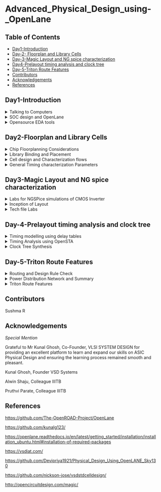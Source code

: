 # Advanced_Physical_Design_using-_OpenLane


## Table of Contents

- [Day1-Introduction](#Day1-introduction)
- [Day-2- Floorplan and Library Cells](#day-2--floorplan-and-library-cells)
- [Day-3-Magic Layout and NG spice characterization](#day-3-magic-layout-and-ng-spice-characterization)
- [Day4-Prelayout timing analysis and clock tree](#day4-prelayout-timing-analysis-and-clock-tree)
- [Day-5-Triton Route Features](#day5-triton-route-features)
- [Contributors](#contributors)
- [Acknowledgements](#acknowledgements)
- [References](#references)


## Day1-Introduction

<details>
  <summary>Talking to Computers</summary>


An Arduino board is somewhat similiar to what is aimed to be designed at the end of the course. Breaking its componenets down for better understanding of what it looks like and what is to be designed is what will follow. The Arduino processr contains most essentially, an SOC RISCV chip, pads, and ssome foundary Ips such as ADC,SRAM DSP etc. It also contains Macros such as SPI block etc.

![image](https://github.com/Sushma-Ravindra/Advanced_Physical_Design_using-_OpenLane/assets/141133883/f42b60ad-803f-44a3-a747-4b8b5c90363b)


ISA: In layman's terms, ISA or Instruction Set Architecture is simply the language of the computers. The RISCV architecture implements instructions into the CPU core of the computer. The applications use high level languages which is compiled by the complier into instrictions for the computer which is further converted into binary by the assembler which is finally understood by the hardware

  </details>
  <details>
  <summary>SOC design and OpenLane</summary>

Digital ASIC design using Open Source Tools: 
1) RTL Designs: libcores.org, opencores.org,github.com
2) EDA Tools: Qflow, OpenRoad, OpenLane
3) PDK: Google:Skywater
  
ASIC flow: RTL TO GSDII flow: 
__Synthesis -> Floor and PowerPlan -> Placement -> Clock Tree Synthesis -> Routing -> SignOff (Tapeout)__


Synthesis: RTL to gate level Netlist. 
FloorPLan: Patrition and pinrows ets. Powerpin connections to rails
PLacement: Alignment- Global and Detailed 
CTS: Clock Network design
Routing: Implement Interconnect using metal layers, Global and deayled routing 
GDSII: DRC,LVS,STA and tapeout.


Challenges with Open Source Tools: Configuration, Calibration and some missing tools can be encountered while building an ASIC chip which must be effectively dealt with.

OpenLane and STrive Chipsets

Skywater PDK is used. Openlane provides a large number ofdesign examples and can be used to harden macros and chips. It is containerized and tuned for skywater130nm pdk.


OpenLane ASIC flow: To build clean GDSII with no human interaction. 

The following diagram gives a detailed explanantion of ASIC flow through OpenLane


![image](https://github.com/Sushma-Ravindra/Advanced_Physical_Design_using-_OpenLane/assets/141133883/56d2d88a-3185-428c-ad7e-21c89dbc6e22)

Below is the simplified flow:

    RTL Design (Register-Transfer Level): At this stage, engineers create a high-level description of the desired chip's functionality using a hardware description language like VHDL or Verilog. This description defines how data moves between registers and logic gates in the chip.

    Synthesis: The RTL code is synthesized into a gate-level representation. This step transforms the high-level description into a netlist of logic gates that can be implemented in silicon. Optimization techniques are applied to improve performance, power consumption, and area usage.

    Floorplanning: Engineers create a layout plan, or floorplan, that specifies where different functional blocks will be placed on the chip. This step considers factors like power distribution and signal routing.

    Placement : The synthesized gates are physically placed on the chip according to the floorplan. This step aims to minimize the physical distance between related gates to improve performance.

    Routing: Wires are connected between the gates to establish the logical connections defined in the RTL code. This step involves complex algorithms to optimize for speed, power, and area.

    Physical Verification : The design is thoroughly checked for issues like timing violations, manufacturing defects, and design rule violations. Tools ensure that the chip will function correctly and be manufacturable.

    Mask Generation: The final layout, or mask, is generated based on the design. This mask provides a blueprint for the semiconductor fabrication process.

    Manufacturing: The mask is used to manufacture the physical semiconductor wafer in a semiconductor fabrication facility (fab). This involves a series of intricate processes, including photolithography, etching, and doping, to create the actual chip.

    Testing: After fabrication, each chip is rigorously tested to identify defects and ensure functionality.

    Packaging: The individual chips are packaged into protective casings that include pins or connectors for interfacing with other electronic components.

    GDS2 Format: GDS2 is a file format used to represent the final chip layout and mask data. It contains information about the physical layout of the chip, including the positions of gates, wires, and other elements.




  </details>


  </details>
  <details>
  <summary>Opensource EDA tools</summary>

__Installing OpenLane__

```
git clone https://github.com/The-OpenROAD-Project/OpenLane
cd OpenLane
make
make test

```
__Invoking OpenLne__

```
make mount
./flow.tcl -interactive
package reqire openlane 0.9
prep -design picorv32a
run_synthesis

```

![Screenshot from 2023-09-10 10-46-13](https://github.com/Sushma-Ravindra/Advanced_Physical_Design_using-_OpenLane/assets/141133883/41dad0ac-486a-4aa5-b7e5-a05d4d8b9866)


![Screenshot from 2023-09-10 10-46-06](https://github.com/Sushma-Ravindra/Advanced_Physical_Design_using-_OpenLane/assets/141133883/58eae739-fec1-4eb8-990b-001d73b50c94)



Below obtained is the synthesis report:



![Screenshot from 2023-09-10 10-52-43](https://github.com/Sushma-Ravindra/Advanced_Physical_Design_using-_OpenLane/assets/141133883/5da4cd23-0fe1-48e5-8eed-e7c2a0178a47)


![Screenshot from 2023-09-10 10-56-46](https://github.com/Sushma-Ravindra/Advanced_Physical_Design_using-_OpenLane/assets/141133883/a76aa8ad-339c-4990-abcb-3d409fdfad04)

  
![Screenshot from 2023-09-10 10-59-14](https://github.com/Sushma-Ravindra/Advanced_Physical_Design_using-_OpenLane/assets/141133883/4f084d39-b8ab-4cfc-9231-f9ecbb6adb37)

 
  
</details>



## Day2-Floorplan and Library Cells

<details>
  <summary>Chip Floorplanning Considerations</summary>


__Utilization Factor and Floorplanning__

Physical processor core is an independent execution unit that can run one program thread at a time in parallel with other cores.

Processor die is a single continuous piece of semiconductor material (usually silicon). A die can contain any number of cores. Up to 15 are available on the Intel product line. Processor die is where the transistors making up the CPU actually reside.

Processor package is what you get when you buy a single processor. It contains one or more dies, plastic/ceramic housing for dies and gold-plated contacts that match those on your motherboard.

Core:
The width of the core typically refers to the physical size or dimensions of the central processing unit (CPU) or processor core within a microchip. It is usually measured in nanometers (nm) or micrometers (µm). For example, you might hear about a "14nm core" or a "7nm core," indicating the feature size of the core's transistors.
The height of the core is not commonly referred to in the same way as the width. Instead, the core's size is usually described in terms of its area, which is determined by multiplying its width and height.

Die (also known as the chip or silicon die):
The width of the die is typically the physical measurement of the semiconductor wafer after all the individual ICs (integrated circuits) have been fabricated on it but before they are cut apart. Die widths can vary significantly depending on the specific manufacturing process and the design of the chips being produced. They can range from a few millimeters to several centimeters or more.

Similar to the core, the height of the die is not a common parameter of discussion. Instead, the die's size is often described in terms of its area, which is the product of its width and height.

![Screenshot from 2023-09-10 11-16-00](https://github.com/Sushma-Ravindra/Advanced_Physical_Design_using-_OpenLane/assets/141133883/2b43fd32-ef7d-44bc-ae01-a748dfa74705)

Utilization factor of 1 means the chip is square chip.


```
  Utilisation Factor =    Area occupied by netlist
                       __________________________
                          Total area of core

  Aspect Ratio =  Height
                 ________
                  Width

```





__Concept of Preplaced Cells__

Pre-placed cells are IPs comprising huge combinational logic which once placed, maintain a fixed position. Since they are placed before placement and routing, the are known as pre-placed cells.
These pre placed cells can be implemented as an out of the box compoenent of the whole circuit. Therefore , it provides for reuse of these IP blocks. Ips can be Memory blocks, clocks or gating cells, comparator or muxes. 
Since they are placed before placement and routing, the are known as pre-placed cells.Once their placement is decided then the synthesis tool will not touch them.
Unlike standard cells in a digital design, which are typically placed automatically by place-and-route tools, pre-placed cells are manually positioned by the designer. The designer selects specific locations on the chip for these cells based on design considerations, performance requirements, or other constraints.
Thus they are implemenetd once and reused again and again. Thus they are placed cliser to input pins.


![image](https://github.com/Sushma-Ravindra/Advanced_Physical_Design_using-_OpenLane/assets/141133883/b35f90f5-5c84-41a2-bd7d-62fd87667e5d)


__Decoupling Capacitors__

Pre-placed cells must then be surrounded with decoupling capacitors (decaps). The resistances and capacitances associated with long wire lengths can cause the power supply voltage to drop significantly before reaching the logic circuits. This can lead to the signal value entering into the undefined region, outside the noise margin range. Decaps are huge capacitors charged to power supply voltage and placed close the logic circuit. Their role is to decouple the circuit from power supply by supplying the necessary amount of current to the circuit. They pervent crosstalk and enable local communication.
Switching requires huge cuurent surge by the components.
Decoupling capacitors are essential components in electronic circuit design that help maintain a stable power supply, filter out noise, and improve the overall performance and reliability of electronic systems, particularly in digital and mixed-signal applications. Proper selection, placement, and sizing of decoupling capacitors are critical for their effectiveness in reducing noise and maintaining voltage stability.
They are huge capacitances which are charged, they help in decoupling the circuits from the supply during switching. During switching , it discharges, else it replenished from the power supply.

![image](https://github.com/Sushma-Ravindra/Advanced_Physical_Design_using-_OpenLane/assets/141133883/6addf8c7-5509-4d44-a888-e3bcc16028c7)



__Power Planning__

Consider a 16 bit bus where in multiple capacitance need to discharge simultaneouslt based on the 16 bit input shream, thus a ground bounce is observed which is a surge compared to the normal 0 voltage value. Similar effect can be observed in Vdd as well.
Each block on the chip, however, cannot have its own decap unlike the pre-placed macros. Therefore, a good power planning ensures that each block has its own VDD and VSS pads connected to the horizontal and vertical power and GND lines which form a power mesh.


__Pin PLacement__

The netlist defines connectivity between logic gates. The place between the core and die is utilised for placing pins. The connectivity information coded in either VHDL or Verilog is used to determine the position of I/O pads of various pins. Then, logical placement blocking of pre-placed macros is performed so as to differentiate that area from that of the pin area.
The netlist specifies how the logic gates within the chip are interconnected. It provides information about which gates are connected to one another and how signals flow through the design.
After the I/O pad positions are determined, the design process includes logical placement blocking of pre-placed macros. This step involves arranging pre-placed macros (blocks of predefined logic) in a way that distinguishes them from the area reserved for the I/O pins. This separation ensures that the macros do not interfere with the connectivity and signal paths associated with the pins.
Clock pins are bigger in size because they drive the whole circuit and so we need least resistnace path for it.

![WhatsApp Image 2023-09-10 at 12 02 58](https://github.com/Sushma-Ravindra/Advanced_Physical_Design_using-_OpenLane/assets/141133883/967c0dcc-fd8d-45e6-88de-bf56a1ed7627)



__Floorplan using openlane__

To run floorplan in openlane:

```
run_floorplan

```

To view results Magic is invoked after moving to the results/floorplan directory:

```
cd /OpenLane/designs/picorv32a/runs/RUN_2023.09.10_07.02.28/results/floorplan

magic -T /home/sushma/.volare/sky130A/libs.tech/magic/sky130A.tech lef read ../../tmp/merged.min.lef def read picorv32.def

```



![image](https://github.com/Sushma-Ravindra/Advanced_Physical_Design_using-_OpenLane/assets/141133883/b6d622ab-e8f7-4322-bb5a-77e2096efe6c)


![image](https://github.com/Sushma-Ravindra/Advanced_Physical_Design_using-_OpenLane/assets/141133883/cab845d6-30b0-4414-961f-0066e4c3df49)



</details>



<details>
  <summary> Library Binding and Placement </summary>

 __Netlist Binding and Initial Place design__

 Library contains info about shape, size, delays,various flavours etc of every cell(gates).
 First we need to bind the netlist with physical cells. We have shapes for OR, AND and every cell for pratice purpose. But in reality we dont have such shapes, we have give an physical dimensions like rectangles or squares weight and width.This information is given in libs and lefs. Now we place these cells in our design by initilaising it.
 The next step in the OpenLANE ASIC flow is placement. The synthesized netlist is to be placed on the floorplan. Placement is perfomed in 2 stages:
 Global Placement: It finds optimal position for all cells which may not be legal and cells may overlap. Optimization is done through reduction of half parameter wire length.
 Detailed Placement: It alters the position of cells post global placement so as to legalise them.
 Legalisation of cells is important from timing point of view.


__Optimize Placement__

Considering wire lengths that ccontribute to its capacitances and further delay, we try to optimize the placements by inserting repeaters etc. 

![WhatsApp Image 2023-09-10 at 14 06 20](https://github.com/Sushma-Ravindra/Advanced_Physical_Design_using-_OpenLane/assets/141133883/e9b2b829-0a75-4cc8-a88f-ec73717e190f)


__Final Placement OPtimization__

Timing analysis is done for the existing conditions wherein buffers are already placed. For high frequrncy circuits, components are placed close to each other so as to not cause any sort of wire delays.

__Need for Library Characterization__


STEPS: 
1) Logic Synthesis: Output will be the netlist with gates and their interconnections.
2) Floorplan: Netlist import and sizes of die and wafer are decided
3) Placement: Positions are decided based on timing constraints.
4) ClockTreeSynthesis: Clock signal reaching all clock ports.
5) Routing: Interconnects and wiring.

   ![WhatsApp Image 2023-09-10 at 14 55 13](https://github.com/Sushma-Ravindra/Advanced_Physical_Design_using-_OpenLane/assets/141133883/0cab3e68-76ab-4a27-9415-7041432e692c)


Library characterization is the process of characterizing electronic components and gates, such as logic gates, flip-flops, and other building blocks, to create models that accurately represent their behavior under various conditions. This characterization provides information about how components respond to different inputs, delays, power consumption, and more. These components are common in all the above steps of the design flow.

__Congestion aware Placement__

![image](https://github.com/Sushma-Ravindra/Advanced_Physical_Design_using-_OpenLane/assets/141133883/6b9ab3a6-0af7-40dd-a14d-ba20a4f7554d)


![image](https://github.com/Sushma-Ravindra/Advanced_Physical_Design_using-_OpenLane/assets/141133883/3121648b-a571-4cfc-9187-7b36b11e3c39)


![image](https://github.com/Sushma-Ravindra/Advanced_Physical_Design_using-_OpenLane/assets/141133883/291c7b00-0ab1-4c8d-aed9-2a3eb6618738)

</details>

<details>
  <summary> Cell design and Characterization flows </summary>
  

__Inputs for cell design flow__

Steps:

![image](https://github.com/Sushma-Ravindra/Advanced_Physical_Design_using-_OpenLane/assets/141133883/c029d960-899b-4ae4-b1a3-b7a1956b8ac4)



Inputs: PDKs:Basically reules given by the foundries, such as DRCs and LVS rules spice models and user defined specs.

User defined specs: Cell height is difference between ground and supply raild. Similarly, width is defined by drive strength which must be designed by library developer.
Other such specs are power supply, metal layers, pin locations etc.


![image](https://github.com/Sushma-Ravindra/Advanced_Physical_Design_using-_OpenLane/assets/141133883/1c4ec075-ea8d-4494-9942-0c8253ac39a8)


__Circuit Design step__

Design Steps: Circuit design, characerization of parameters such as drain current, vth etc. Output of this stage is a .cdl file

![image](https://github.com/Sushma-Ravindra/Advanced_Physical_Design_using-_OpenLane/assets/141133883/cf9e8efc-d107-4353-9bdb-177525b62a6b)


__Layout design step__

The function is implemented using NMOS and PMOS and then their network graphs is obtained. Then Euler's path(path traversed only 1 time) enables us to draw the stick diagrams.

![image](https://github.com/Sushma-Ravindra/Advanced_Physical_Design_using-_OpenLane/assets/141133883/2c101c91-5752-44bb-add0-46d0150980f6)

This stick diagram is converted into layout using the DRC rules etc.  This is the library cell. 
The output will be GDSII, lef and netlist. ALso, timing, noise etc can also be extracted from here. 


__Characterization Flow__


Characterization in VLSI refers to the process of analyzing and documenting the electrical behavior of electronic components, such as transistors, logic gates, memory cells, and standard cells, under various operating conditions. Characterization is essential for accurate circuit simulation and helps ensure that integrated circuits (ICs) meet their performance, power, and timing requirements.
The following is the flow:

1)Read in the models and tech files
2)Read extracted spice Netlist
3)Recognise behavior of the cells
4)Read the subcircuits
5)Attach power sources
6)Apply stimulus to characterization setup
7)Provide neccesary output capacitance loads
8)Provide neccesary simulation commands


![image](https://github.com/Sushma-Ravindra/Advanced_Physical_Design_using-_OpenLane/assets/141133883/5abfbaae-3c89-4eb6-b32b-a8aa2ba3c7bc)



Now all these 8 steps are fed in together as a configuration file to a characterization software called GUNA. This software generates timing, noise, power models. These .libs are classified as Timing characterization, power characterization and noise characterization.

![image](https://github.com/Sushma-Ravindra/Advanced_Physical_Design_using-_OpenLane/assets/141133883/db1941b4-a859-41c5-8973-e173d1d5b463)


</details>

<details>
  <summary> General Timing characterization Parameters</summary>


__Timing threshold definitions__



Timing characterization is essential for ensuring that digital circuits meet their timing requirements. It involves determining the timing behavior of various elements within the IC, such as logic gates, flip-flops, and interconnections, under different operating conditions.

Setup Time: The amount of time before the clock edge that data must be stable to be correctly captured by a flip-flop. Hold Time: The amount of time after the clock edge that data must remain stable to be correctly captured.

Delay Calculation: Characterize the delays of logic gates, flip-flops, and interconnects. Calculate the propagation delay from the input of a circuit element to its output.

Clock Skew Analysis: Analyze the variation in clock arrival times at different parts of the circuit. Clock skew can impact the synchronization of sequential elements and can be critical in high-speed designs.

Corner Case Characterization: Perform timing characterization under different process corners (fast corner and slow corner) to account for manufacturing variations. Analyze worst-case scenarios to ensure robust operation.

Post-Layout Timing Analysis: After physical design and layout, perform post-layout timing analysis to account for the actual interconnection delays and verify that the design still meets timing constraints.

```
Timing defintion 	  Value
slew_low_rise_thr 	20% value
slew_high_rise_thr 	80% value
slew_low_fall_thr 	20% value
slew_high_fall_thr 	80% value
in_rise_thr 	      50% value
in_fall_thr 	      50% value
out_rise_thr 	      50% value
out_fall_thr 	      50% value

```

__Propogation Delay and Transistion Time__

Propagation Delay The time difference between when the transitional input reaches 50% of its final value and when the output reaches 50% of its final value. Poor choice of threshold values lead to negative delay values. Even though we have taken good threshold values, sometimes depending upon how good or bad the slew might be, the delay might be still +ve or -ve.
This can happen if threshold somehow moves upwards or downwards. 

![image](https://github.com/Sushma-Ravindra/Advanced_Physical_Design_using-_OpenLane/assets/141133883/d56e74d3-edce-416f-aff3-f427e4cb4032)


```
Propagation delay = time(out_*_thr) - time(in_*_thr)

```

Transistion Time The time it takes the signal to move between states is the transition time , where the time is measured between 10% and 90% or 20% to 80% of the signal levels.


![image](https://github.com/Sushma-Ravindra/Advanced_Physical_Design_using-_OpenLane/assets/141133883/2f0514d7-f902-4ca6-a97f-98a8ef9a2b44)


```
Rise transition time = time(slew_high_rise_thr) - time (slew_low_rise_thr)

Low transition time = time(slew_high_fall_thr) - time (slew_low_fall_thr)

```

</details>

## Day3-Magic Layout and NG spice characterization


<details>
  <summary> Labs for NGSPice simulations of CMOS Inverter</summary>

  
__Spice deck creation for CMOS Inverter__

Spice Deck: It is basically a netlist. It has information about components, interconnects etc.
Here a Spice Deck is created for the CMOS inverter.

Steps:

Component connectivity - Connectivity of the Vdd, Vss,Vin, substrate. Substrate tunes the threshold voltage of the MOS.
Component values - values of PMOS and NMOS, Output load, Input Gate Voltage, supply voltage.
Node Identification and naming - Nodes are required to define the SPICE Netlist For example M1 out in vdd vdd pmos w = 0.375u L = 0.25u , cload out 0 10f
Simulation commands
Model file - information of parameters related to transistors Simulation of CMOS using different width and lengths. From the waveform, irrespective of switching the shape of it are almost the same.


![image](https://github.com/Sushma-Ravindra/Advanced_Physical_Design_using-_OpenLane/assets/141133883/ac422e24-096d-4d9d-b797-2ff3f9798d2c)



Let us now simulate the inverter circuit in ngspice

![image](https://github.com/Sushma-Ravindra/Advanced_Physical_Design_using-_OpenLane/assets/141133883/b30a1447-ab92-4000-a393-616526967e82)



The model file for simulating this is as given below:

```
SPICE 3f5 Level 8, Star-HSPICE Level 49, UTMOST Level 8

.lib cmos_models 
* DATE: Feb 23/01
* LOT: T0BM                  WAF: 07
* Temperature_parameters=Default
.MODEL nmos  NMOS (                                LEVEL   = 49
+VERSION = 3.1            TNOM    = 27             TOX     = 5.8E-9
+XJ      = 1E-7           NCH     = 2.3549E17      VTH0    = 0.3907535
+K1      = 0.4376003      K2      = 8.265151E-3    K3      = 4.214601E-3
+K3B     = -3.7220937     W0      = 2.517345E-6    NLX     = 2.310668E-7
+DVT0W   = 0              DVT1W   = 0              DVT2W   = 0
+DVT0    = 0.2411602      DVT1    = 0.3707226      DVT2    = -0.5
+U0      = 316.5922683    UA      = -9.89493E-10   UB      = 2.154013E-18
+UC      = 2.474632E-11   VSAT    = 1.254499E5     A0      = 1.2735648
+AGS     = 0.2428704      B0      = 2.579719E-8    B1      = -1E-7
+KETA    = 4.87168E-4     A1      = 0              A2      = 0.5196633
+RDSW    = 120            PRWG    = 0.5            PRWB    = -0.2
+WR      = 1              WINT    = 2.357855E-8    LINT    = 1.210018E-9
+DWG     = 2.292632E-9
+DWB     = -9.94921E-10   VOFF    = -0.1039771     NFACTOR = 1.3905578
+CIT     = 0              CDSC    = 2.4E-4         CDSCD   = 0
+CDSCB   = 0              ETA0    = 3.894977E-3    ETAB    = 7.800632E-4
+DSUB    = 0.0307944      PCLM    = 1.7312397      PDIBLC1 = 0.999135
+PDIBLC2 = 4.850036E-3    PDIBLCB = -0.0866866     DROUT   = 0.8612131
+PSCBE1  = 7.995844E10    PSCBE2  = 1.457011E-8    PVAG    = 0.0099984
+DELTA   = 0.01           RSH     = 5              MOBMOD  = 1
+PRT     = 0              UTE     = -1.5           KT1     = -0.11
+KT1L    = 0              KT2     = 0.022          UA1     = 4.31E-9
+UB1     = -7.61E-18      UC1     = -5.6E-11       AT      = 3.3E4
+WL      = 0              WLN     = 1              WW      = -1.22182E-16
+WWN     = 1.2127         WWL     = 0              LL      = 0
+LLN     = 1              LW      = 0              LWN     = 1
+LWL     = 0              CAPMOD  = 2              XPART   = 0.4
+CGDO    = 3.11E-10       CGSO    = 3.11E-10       CGBO    = 1E-12
+CJ      = 1.741905E-3    PB      = 0.9876681      MJ      = 0.4679558
+CJSW    = 3.653429E-10   PBSW    = 0.99           MJSW    = 0.2943558
+CF      = 0              PVTH0   = -0.01          PRDSW   = 0
+PK2     = 2.589681E-3    WKETA   = -1.866069E-3   LKETA   = -0.0166961      )
*
.MODEL pmos  PMOS (                                LEVEL   = 49
+VERSION = 3.1            TNOM    = 27             TOX     = 5.8E-9
+XJ      = 1E-7           NCH     = 4.1589E17      VTH0    = -0.583228
+K1      = 0.5999865      K2      = 6.150203E-3    K3      = 0
+K3B     = 3.6314079      W0      = 1E-6           NLX     = 1E-9
+DVT0W   = 0              DVT1W   = 0              DVT2W   = 0
+DVT0    = 2.8749516      DVT1    = 0.7488605      DVT2    = -0.0917408
+U0      = 136.076212     UA      = 2.023988E-9    UB      = 1E-21
+UC      = -9.26638E-11   VSAT    = 2E5            A0      = 0.951197
+AGS     = 0.20963        B0      = 1.345599E-6    B1      = 5E-6
+KETA    = 0.0114727      A1      = 3.851541E-4    A2      = 0.614676
+RDSW    = 1.496983E3     PRWG    = -0.0440632     PRWB    = -0.2945454
+WR      = 1              WINT    = 7.879211E-9    LINT    = 2.894523E-8
+DWG     = -1.112097E-8
+DWB     = 9.815716E-9    VOFF    = -0.1204623     NFACTOR = 1.2259401
+CIT     = 0              CDSC    = 2.4E-4         CDSCD   = 0
+CDSCB   = 0              ETA0    = 0.3325261      ETAB    = -0.0623452
+DSUB    = 0.9206875      PCLM    = 0.833903       PDIBLC1 = 9.948506E-4
+PDIBLC2 = 0.0191187      PDIBLCB = -1E-3          DROUT   = 0.9938581
+PSCBE1  = 2.887413E10    PSCBE2  = 8.325891E-9    PVAG    = 0.8478443
+DELTA   = 0.01           RSH     = 3.6            MOBMOD  = 1
+PRT     = 0              UTE     = -1.5           KT1     = -0.11
+KT1L    = 0              KT2     = 0.022          UA1     = 4.31E-9
+UB1     = -7.61E-18      UC1     = -5.6E-11       AT      = 3.3E4
+WL      = 0              WLN     = 1              WW      = 0
+WWN     = 1              WWL     = 0              LL      = 0
+LLN     = 1              LW      = 0              LWN     = 1
+LWL     = 0              CAPMOD  = 2              XPART   = 0.4
+CGDO    = 2.68E-10       CGSO    = 2.68E-10       CGBO    = 1E-12
+CJ      = 1.864957E-3    PB      = 0.976468       MJ      = 0.4614408
+CJSW    = 3.118281E-10   PBSW    = 0.6870843      MJSW    = 0.3021929
+CF      = 0              PVTH0   = 6.397941E-3    PRDSW   = 30.410214
+PK2     = 2.100359E-3    WKETA   = 5.428923E-3    LKETA   = -0.0111599      )
*
.endl


```

To run the circuit in ngspice,
```
  source cmos.cir
  run
  setplot
  display
  plot out vs in

```

![image](https://github.com/Sushma-Ravindra/Advanced_Physical_Design_using-_OpenLane/assets/141133883/2eca6174-bc36-4679-b3c4-2e19a4237e0b)
![image](https://github.com/Sushma-Ravindra/Advanced_Physical_Design_using-_OpenLane/assets/141133883/f172fa8c-f49b-4382-a70f-e70770b0e7e1)
![Screenshot from 2023-09-10 23-01-19](https://github.com/Sushma-Ravindra/Advanced_Physical_Design_using-_OpenLane/assets/141133883/212317e9-8617-4b5f-825b-82bcc35f7ee1)
![image](https://github.com/Sushma-Ravindra/Advanced_Physical_Design_using-_OpenLane/assets/141133883/5b95daa9-1843-41cf-ab13-b30c269f3e41)



__Switching Threshold__

![image](https://github.com/Sushma-Ravindra/Advanced_Physical_Design_using-_OpenLane/assets/141133883/a70a3dfb-c84d-4d38-bcfb-aabf720956e6)

The sitching threshold of a CMOS inverter is the point on the transfer characteristic where Vin equals Vout (=Vm). At this point both PMOS and NMOS are in ON state.

![image](https://github.com/Sushma-Ravindra/Advanced_Physical_Design_using-_OpenLane/assets/141133883/15ea3478-ea97-4b03-85e7-4aacc31b4770)


__Static and Dynamic Simulation__

MOdify the above circuit file as below:

![image](https://github.com/Sushma-Ravindra/Advanced_Physical_Design_using-_OpenLane/assets/141133883/9f6d0e29-1cc3-4285-8f29-c5e03c062d39)


Now run the transient analysis:

![image](https://github.com/Sushma-Ravindra/Advanced_Physical_Design_using-_OpenLane/assets/141133883/d9fd644a-2b89-43b8-a5c3-5c00b950504e)


Now for this rise and fall delays can be calculated by finding difference between out and in curves, to find the difference between two graph points just drag with mouse and it will zoom and then you can just click on the graph. It gives the x and y coordinates.




__VSDSTDCelldesign Lab__


Steps:

```
git clone https://github.com/nickson-jose/vsdstdcelldesign
magic -T /home/sushma/.volare/sky130A/libs.tech/magic/sky130A.tech sky130_inv.mag &

```



![image](https://github.com/Sushma-Ravindra/Advanced_Physical_Design_using-_OpenLane/assets/141133883/92560906-6011-4889-865b-d3c8751cd7a2)

![image](https://github.com/Sushma-Ravindra/Advanced_Physical_Design_using-_OpenLane/assets/141133883/da545018-d088-4cff-be77-cc0880c13ec3)


</details>


<details>
  <summary>Inception of Layout</summary>


__Create Active Regions__

_16 Mask CMOS Fabrication_

1) Selecting a substrate: P type, dimensions, orientation.
   Doping and resisitivity.
2) Create active regions: Pockets in the substrate. Pockets need isolation between each and everyone of them.
   First, SiO2 layer is grown, then Si3N4, on top of these 1um of photoresist.
   
   ![image](https://github.com/Sushma-Ravindra/Advanced_Physical_Design_using-_OpenLane/assets/141133883/28b8a041-8c46-44f2-9f8d-675e9c0a1986)

    Now etching off and then put it into an oxidation furnace.


__Formation of wells__

   3) Formation of n well and p well : The formation of N-well and P-well regions in CMOS technology involves ion implantation using specific dopants. Boron is utilized for P-well formation, while Phosphorus is employed for N-well creation. These dopants are implanted into the silicon substrate to define the N-well and P-well regions, which are essential components for building complementary NMOS and PMOS transistors, respectively.

__Formation of gate__

  4)Formation of gate terminal: The gate terminals for NMOS (N-channel Metal-Oxide-Semiconductor) and PMOS (P-channel Metal-Oxide-Semiconductor) transistors are created through photolithography techniques. In this process, precise patterns are defined on the semiconductor substrate using masks and light exposure. These patterns correspond to the gate electrodes of the transistors, and they play a fundamental role in controlling the transistor's conductivity and operation. By carefully implementing photolithography, the gate terminals for both NMOS and PMOS transistors are formed with high precision, enabling the subsequent steps in transistor fabrication.

__Drain Formation__

  5)LDD (lightly doped drain) formation: Here, additional ion implantation steps are introduced after the formation of the main source and drain regions of the transistor. The key idea is to create lightly doped regions adjacent to the main source and drain regions. These lightly doped regions serve as a buffer between the channel and the heavily doped source and drain regions. The purpose of the LDD regions is to reduce the strength of the electric field near the drain, particularly in the region where the channel meets the drain. This helps to prevent the acceleration of electrons to high energies, which can lead to the hot electron effect. The hot electron effect can cause damage to the gate oxide and result in long-term reliability issues for the transistor.

__SOurce Formation__

  6)Source & drain formation: The formation of the source and drain regions in a semiconductor device is a critical step in the fabrication process. To ensure proper performance and avoid issues like channeling during ion implantation, several techniques are employed, including the use of a screen oxide layer, arsenic implantation, and annealing. Screen Oxide: Before performing the source and drain ion implantation, a thin layer of screen oxide is deposited or grown on the semiconductor wafer's surface. The screen oxide serves as a protective layer during the implantation process. It helps to disperse and slow down the implanted ions, reducing the likelihood of channeling. Arsenic Implantation: Arsenic (As) ions are implanted into the regions of the silicon substrate where the source and drain are to be formed. Arsenic is a common dopant used for N-type (electron-conducting) regions in CMOS technology. The implantation process introduces a controlled amount of arsenic atoms into the silicon lattice, creating N-type doping in the source and drain regions. Annealing: After the arsenic implantation, the wafer is subjected to an annealing process. Annealing involves heating the wafer to high temperatures for a specified duration. During annealing, the implanted arsenic ions are activated, and any damage to the silicon crystal lattice caused by the implantation process is repaired. Annealing helps to ensure that the source and drain regions have the desired electrical properties.

__Interconnects Formation__

  7)Local interconnect formation: Local interconnect formation is a important step in semiconductor device fabrication, enabling the creation of electrical connections between different components on a chip. Screen Oxide Removal (HF Etching): After various processing steps, including source and drain formation, a screen oxide layer is typically deposited or grown on the semiconductor wafer's surface. This screen oxide layer serves as a protective barrier during ion implantation. However, it needs to be removed to allow for the formation of local interconnects. HF Etching: Hydrofluoric acid (HF) is commonly used to selectively etch away the screen oxide. HF is highly effective at removing silicon dioxide (SiO2) while leaving other materials like silicon (Si) and metal layers unaffected. Deposition of Ti (Titanium): Once the screen oxide is removed, the next step involves depositing a layer of titanium (Ti) onto the wafer's surface. Titanium is chosen for its excellent adhesion properties and low electrical resistance. Low-Resistance Contacts: Titanium serves as the base layer for creating low-resistance electrical contacts or interconnects. It acts as an adhesion layer for subsequent metal layers (typically aluminum or copper) that will be deposited to form the actual interconnects. 8.Higher level metal formation: The higher-level metal formation in semiconductor device fabrication involves creating additional layers of metal interconnects to connect various components and ensure proper functionality. Chemical-Mechanical Polishing (CMP) for Planarization: After the initial layers of metal interconnects and insulating layers have been deposited and patterned, the surface of the wafer can become uneven due to the topography of the underlying structures. To ensure a flat and planar surface, CMP is employed. CMP: Chemical-Mechanical Polishing is a process that uses a combination of chemical etching and mechanical abrasion to remove excess material and achieve a smooth, flat surface. It is important for ensuring uniform layer thickness in subsequent metal layers. Top SiN (Silicon Nitride) Layer for Chip Protection: To protect the completed chip from environmental factors, moisture, and physical damage, a top layer of silicon nitride (SiN) is deposited. Silicon nitride is an excellent insulator and provides a robust protective barrier. Chip Protection: This top SiN layer acts as a passivation layer, shielding the underlying components from external influences. It also helps prevent contamination and ensures the long-term reliability of the integrated circuit.

__HIgh Level Metal Formation__ 

  8)Higher level metal formation: CMP for planarization followed by TiN and Tungsten deposition. Top SiN layer for chip protection.

  __Lab: BASIC LAYERS__
  

![image](https://github.com/Sushma-Ravindra/Advanced_Physical_Design_using-_OpenLane/assets/141133883/d27b673f-daed-441b-bfd4-d94e533e14c8)

![image](https://github.com/Sushma-Ravindra/Advanced_Physical_Design_using-_OpenLane/assets/141133883/4595b0f2-7f81-4686-9ba3-d1d34f447c76)

![image](https://github.com/Sushma-Ravindra/Advanced_Physical_Design_using-_OpenLane/assets/141133883/f4e8af8c-2cdc-4a05-bb7a-2704f75f64c9)

  
</details>


<details>
  <summary>Tech file Labs</summary>



  Once the parasitics are extraced into spice, it will look like this

```
    extract all
    ext2spice cthresh 0 rethresh 0
    ext2spice
```


![image](https://github.com/Sushma-Ravindra/Advanced_Physical_Design_using-_OpenLane/assets/141133883/32425498-49df-4c54-8bd2-185d295773bd)


__CHaracterize inverter__

PULSE(V1 V2 Tdelay Trise Tfall Ton Tperiod Ncycles)

![image](https://github.com/Sushma-Ravindra/Advanced_Physical_Design_using-_OpenLane/assets/141133883/88f504a4-2ae2-4db8-a9ed-47c70a156f36)

![image](https://github.com/Sushma-Ravindra/Advanced_Physical_Design_using-_OpenLane/assets/141133883/3352ae6e-a689-4d57-b7c7-db650b5ef42f)


![image](https://github.com/Sushma-Ravindra/Advanced_Physical_Design_using-_OpenLane/assets/141133883/a7daf01c-3cb0-49b5-8137-a5e010b568e0)


thus, X=1.2444408e-08 Y=2.58293


Four timing parameters are used to characterize the inverter standard cell:

    Rise transition: Time taken for the output to rise from 20% of max value to 80% of max value
    Fall transition- Time taken for the output to fall from 80% of max value to 20% of max value
    Cell rise delay = time(50% output rise) - time(50% input fall)
    Cell fall delay = time(50% output fall) - time(50% input rise)





__MAGIC and DRC Rules__

Go to this website:  ``` http://opencircuitdesign.com/magic/ ```

To be able to use its lab contents:

```
wget http://opencircuitdesign.com/open_pdks/archive/drc_tests.tgz
tar xfz drc_tests.tgz
cd drc_tests
magic -d XR met3.mag
```

![Screenshot from 2023-09-11 01-31-24](https://github.com/Sushma-Ravindra/Advanced_Physical_Design_using-_OpenLane/assets/141133883/59ce9d05-17e4-4b14-b44c-be4983d80b29)


Below is the periphery rules link :https://skywater-pdk.readthedocs.io/en/main/rules/periphery.html#m3

![image](https://github.com/Sushma-Ravindra/Advanced_Physical_Design_using-_OpenLane/assets/141133883/e5c76406-f82b-4751-85dd-947fc634203f)



Now create a box and hover over the metal3 on the sidepar and press 'p' on the keyboard (p for paint) , You can also undo by pressing the 'u' key :


You can also make a box on elements to see metalcuts.

Then type below command (to see metalcuts) in magic terminal :

```
cif see VIA2

```
![image](https://github.com/Sushma-Ravindra/Advanced_Physical_Design_using-_OpenLane/assets/141133883/d62185b6-4ce2-4f5b-ba6c-cce768a40596)




__Fix poly.9 error in sky.tech file__

```
load poly.mag

```

![image](https://github.com/Sushma-Ravindra/Advanced_Physical_Design_using-_OpenLane/assets/141133883/4daaf47a-1acb-421a-b0a6-c1268602de27)


Now to edit the sky.tech file. Open it in the text editor using below command:

```
gedit sky130A.tech
```
Now search for the poly.9, there are be 2-3 results: here is one of them :

```
spacing npres *nsd 480 touching_illegal \
	"poly.resistor spacing to N-tap < %d (poly.9)"
```
Modify it to this :
```
spacing npres allpolynonres 480 touching_illegal \
	"poly.resistor spacing to N-tap < %d (poly.9)"
```
![image](https://github.com/Sushma-Ravindra/Advanced_Physical_Design_using-_OpenLane/assets/141133883/0a40ff8d-5764-4398-ab18-30e836343026)

Now save it. You dont have to close the magic after the modifying the sky.tech file. Type the below command in magic's terminal:

tech load sky130A.tech In the warning click on yes.
Then type below command:

drc check


Modified layout :

![Screenshot from 2023-09-11 01-54-11](https://github.com/Sushma-Ravindra/Advanced_Physical_Design_using-_OpenLane/assets/141133883/86a4eb55-bdc1-4f1d-9fb0-facefc858a35)


__Challenge exercise to describe DRC error__

![image](https://github.com/Sushma-Ravindra/Advanced_Physical_Design_using-_OpenLane/assets/141133883/1a04880b-b022-4c24-b458-113013ecd7c3)

![image](https://github.com/Sushma-Ravindra/Advanced_Physical_Design_using-_OpenLane/assets/141133883/10a5d5fc-0174-4181-92c3-4868fc1ebfa9)



```
cif ostyle drc
cif see dnwell_shrink
feed clear
cif see nwell_missing
feed clear
```

![image](https://github.com/Sushma-Ravindra/Advanced_Physical_Design_using-_OpenLane/assets/141133883/a2c5edde-dc28-41bc-aa86-ce1948be8b22)




__Find missing or incorrect rules (creating magic DRC rule)__

Modification:

```
cifmaxwidth nwell_untapped 0 bend_illegal \

	"Nwell missing tap (nwell.4)"
```


TO check DRC 

```
tech load sky130A.tech drc check drc style drc(full) drc check

```

![image](https://github.com/Sushma-Ravindra/Advanced_Physical_Design_using-_OpenLane/assets/141133883/077b380d-6899-4706-bd67-6192bcdec869)



  
</details>

## Day-4-Prelayout timing analysis and clock tree

<details>
	<summary>Timing modelling using delay tables</summary>	


__Steps to convertgrid info to track info__

Ports as specified in tracks.info are required to be at intersection of horizontal and vertical tracks. The CMOS Inverter ports A and Y are on li1 layer. It needs to be ensured that they're on the intersection of horizontal and vertical tracks. 

![Screenshot from 2023-09-11 11-25-48](https://github.com/Sushma-Ravindra/Advanced_Physical_Design_using-_OpenLane/assets/141133883/9c8d24d3-6af3-47f3-b0e3-d83b232ed504)

Track info is now converted to grid info
```
In tkcon prompt: grid 0.46um 0.34um 0.23um 0.17um

```

![image](https://github.com/Sushma-Ravindra/Advanced_Physical_Design_using-_OpenLane/assets/141133883/cd78e20e-2855-456d-bcd2-6a3761118158)


__STeps to convert layout to lef__

Next step is extracting LEF file for the cell. However, certain properties and definitions need to be set to the pins of the cell which aid the placer and router tool. For LEF files, a cell that contains ports is written as a macro cell, and the ports are the declared PINs of the macro. Our objective is to extract LEF from a given layout (here of a simple CMOS inverter) in standard format. Defining port and setting correct class and use attributes to each port is the first step. Ports of the layout are the pins of lef file.

1)Select port->Edit->text and make the following changes

![image](https://github.com/Sushma-Ravindra/Advanced_Physical_Design_using-_OpenLane/assets/141133883/fcd4521f-e7c6-417a-a84b-2b6993d0ad0c)

This is followed for Y, VPWR, VGND

![Screenshot from 2023-09-11 11-44-33](https://github.com/Sushma-Ravindra/Advanced_Physical_Design_using-_OpenLane/assets/141133883/b04d941b-ea68-4a64-8f12-3b9105a6f1da)

![Screenshot from 2023-09-11 11-45-13](https://github.com/Sushma-Ravindra/Advanced_Physical_Design_using-_OpenLane/assets/141133883/fe7e03de-8876-44d7-9676-ef20d24e2a12)

![Screenshot from 2023-09-11 11-46-21](https://github.com/Sushma-Ravindra/Advanced_Physical_Design_using-_OpenLane/assets/141133883/b73e729f-4b92-4f68-9077-990d53069760)

![image](https://github.com/Sushma-Ravindra/Advanced_Physical_Design_using-_OpenLane/assets/141133883/ae8964da-cde7-445c-a7ab-ac3e830c90dc)



Now in the tkcon editor:

```
Select A area

port class input
port use signal

Select Y area

port class output
port use signal

Select VPWR area

port class inout
port use power

Select VGND area

port class inout
port use ground

```


Thus now, the changes of ports into pins can be viewed on the lef file: Lef file has port to pin conversions.

![Screenshot from 2023-09-11 12-02-17](https://github.com/Sushma-Ravindra/Advanced_Physical_Design_using-_OpenLane/assets/141133883/9c8ea8ad-1696-4a40-9f62-b3e87794e297)

![image](https://github.com/Sushma-Ravindra/Advanced_Physical_Design_using-_OpenLane/assets/141133883/8b38f3f3-839f-41df-8df5-d13246692b2c)





__Steps to include new cell in synthesis__

To include custom cell into syntheis:
1) Copy file to picorv32a location
2)In the config.json file, make the following changes.

```

{
    "DESIGN_NAME": "picorv32",
    "VERILOG_FILES": "dir::src/picorv32a.v",
    "CLOCK_PORT": "clk",
    "CLOCK_NET": "clk",
    "GLB_RESIZER_TIMING_OPTIMIZATIONS": true,
    "RUN_HEURISTIC_DIODE_INSERTION": true,
    "DIODE_ON_PORTS": "in",
    "GPL_CELL_PADDING": 2,
    "DPL_CELL_PADDING": 2,
    "CLOCK_PERIOD": 24,
    "FP_CORE_UTIL": 35,
    "PL_RANDOM_GLB_PLACEMENT": 1,
    "PL_TARGET_DENSITY": 0.5,
    "FP_SIZING": "relative",
    "LIB_SYNTH":"dir::src/sky130_fd_sc_hd__typical.lib",
    "LIB_FASTEST":"dir::src/sky130_fd_sc_hd__fast.lib",
    "LIB_SLOWEST":"dir::src/sky130_fd_sc_hd__slow.lib",
    "LIB_TYPICAL":"dir::src/sky130_fd_sc_hd__typical.lib",
    "TEST_EXTERNAL_GLOB":"dir::/src/*",
    "SYNTH_DRIVING_CELL":"sky130_vsdinv",
    "MAX_FANOUT_CONSTRAINT": 4,
    "pdk::sky130*": {
        "MAX_FANOUT_CONSTRAINT": 6,
        "scl::sky130_fd_sc_ms": {
            "FP_CORE_UTIL": 30
        }
    }
}

```


3)Now run openlane


```
prep -design picorv32a
set lefs [glob $::env(DESIGN_DIR)/src/*.lef]
add_lefs -src $lefs
run_synthesis

```

SYnthesis report:

Since the custom standard cell has been plugged into the openLANE flow, it would be visible in the layout.

![image](https://github.com/Sushma-Ravindra/Advanced_Physical_Design_using-_OpenLane/assets/141133883/aaf918fb-1810-4b40-93ce-d041dcd04c96)



__Delay Tables__ 

 We encounter several types of delays in ASIC design. They are as follows:Gate delay or Intrinsic delay,Net delay or Interconnect delay or Wire delay or Extrinsic delay or Flight time, Transition or Slew,Propagation delay,Contamination delay. Wire delays or extrinsic delays are calculated using output drive strength, input capacitance and wire load models. Other delays are intrinsic properties of each and every gate.
Delays are interdependent on different electrical properties.Input capacitance of the logic gate is a function of output state, output loads and input slew rate, Internal timing arcs and output slew rate is a function of switching inputs, Capacitance of the wire is dependent on frequency.
Lets say two scenarios, we have long wire and the cell(X1) is sitting at the end of the wire : the delay of this cell will be different because of the bad transition that caused due to the resistance and capcitances on the long wire. we have the same cell sitting at the end of the short wire: the delay of this will be different since the transistion is not that bad comapred. Eventhough both are same cells, depending upon the input tran, the delay got changed. Same goes with o/p load also.


<img width="1440" alt="Screenshot 2023-09-15 at 6 47 15 PM" src="https://github.com/Sushma-Ravindra/Advanced_Physical_Design_using-_OpenLane/assets/141133883/9bc5a04d-9e26-456c-99de-1b99e6384d26">





__Fix slack__


In the synthesis for picrov32a with custom cell, timing analysis log is viewed and is as below:

![image](https://github.com/Sushma-Ravindra/Advanced_Physical_Design_using-_OpenLane/assets/141133883/41490bd6-7cde-4c19-a2b0-f705ac2e7b07)

Since clock tree synthesis has not been performed yet, the analysis is with respect to ideal clocks and only setup time slack is taken into consideration. The slack value is the difference between data required time and data arrival time. The worst slack value must be greater than or equal to zero. If a negative slack is obtained, following steps may be followed:

Change synthesis strategy, synthesis buffering and synthesis sizing values
Review maximum fanout of cells and replace cells with high fanout


![image](https://github.com/Sushma-Ravindra/Advanced_Physical_Design_using-_OpenLane/assets/141133883/ef0e5dff-9f78-40bb-9197-d910748de3a3)


We perform synthesis and found that it has positive slack and met timing constraints.


Now to check if our floorplan contains our custom cell,  check .lef file in the tmp folder. 

```
run_floorplan
run_placement
```

![image](https://github.com/Sushma-Ravindra/Advanced_Physical_Design_using-_OpenLane/assets/141133883/80ffbb0a-6a70-4d79-87f4-d7448a826fea)



After placement, we check for legality &To check the layout invoke magic from the results/placement directory:

![image](https://github.com/Sushma-Ravindra/Advanced_Physical_Design_using-_OpenLane/assets/141133883/982f8694-38cf-43a3-96cb-2ac67ed854fe)

```
magic -T /home/sushma/.volare/sky130A/libs.tech/magic/sky130A.tech lef read ../../tmp/merged.nom.lef def read picorv32.def &

```
![WhatsApp Image 2023-09-18 at 11 51 30 AM](https://github.com/Sushma-Ravindra/Advanced_Physical_Design_using-_OpenLane/assets/141133883/45411239-0e95-4e3f-8086-a01115df23f0)





</details>

<details>
	<summary>Timing Analysis using OpenSTA </summary>


__Introduction to setup time__

Setup time is the required time duration that the input data MUST be stable before the triggering-edge of the clock. If data is changing within this setup time window, the input data might be lost and not stored in the flip-flop as metastability might occur. What is metastability? When setup and hold time requirements are violated, the flip-flop state becomes unstable, and after an unpredictable duration, the state of the flip-flop can settle either way (1 or 0). This scenario is known as metastability. As shown in the following diagram, output Q1 passes through the slow logic and arrives late at the input D2 of FF2, which leads to setup time violation and the loss of the new data.
Thus combinational delay must be less than clock frequency - setup time

<img width="1440" alt="Screenshot 2023-09-15 at 8 55 51 PM" src="https://github.com/Sushma-Ravindra/Advanced_Physical_Design_using-_OpenLane/assets/141133883/a19d6b61-801e-4657-91e8-f91bd121aa6e">

__Clock Jitter__
Clock jitter is a characteristic of the clock source and the clock signal environment. It can be defined as “deviation of a clock edge from its ideal location.” Clock jitter is typically caused by clock generator circuitry, noise, power supply variations, interference from nearby circuitry etc. Jitter is a contributing factor to the design margin specified for timing closure. 

![image](https://github.com/Sushma-Ravindra/Advanced_Physical_Design_using-_OpenLane/assets/141133883/b31bfd2f-0b16-4ebe-85db-6be459e92112)


__Configuring OpenSTA tool__

Timing analysis is carried out outside the openLANE flow using OpenSTA tool. For this, pre_sta.conf is required to carry out the STA analysis. Invoke OpenSTA outside the openLANE

```
sta pre_sta.conf

```

Slack can be observed in opensta environment also.
 
</details>
<details>
	<summary>Clock Tree Synthesis </summary>


The purpose of building a clock tree is enable the clock input to reach every element and to ensure a zero clock skew. H-tree is a common methodology followed in CTS. Before attempting a CTS run in TritonCTS tool, if the slack was attempted to be reduced in previous run, the netlist may have gotten modified by cell replacement techniques. Therefore, the verilog file needs to be modified using the write_verilog command. In this stage clock is propagated and make sure that clock reaches each and every clock pin from clock source with mininimum skew and insertion delay. Inorder to do this, we implement H-tree using mid point strategy. 

![image](https://github.com/Sushma-Ravindra/Advanced_Physical_Design_using-_OpenLane/assets/141133883/d46c0a6e-c8ee-4906-98a0-3eccb57c376b)

Balanced Tree CTS: In a balanced tree CTS, the clock signal is distributed in a balanced manner, often resembling a binary tree structure. This approach aims to provide roughly equal path lengths to all clock sinks (flip-flops) to minimize clock skew. It's relatively straightforward to implement and analyze but may not be the most power-efficient solution.

H-tree CTS: An H-tree CTS uses a hierarchical tree structure, resembling the letter "H." It is particularly effective for distributing clock signals across large chip areas. The hierarchical structure can help reduce clock skew and optimize power consumption.

Star CTS: In a star CTS, the clock signal is distributed from a single central point (like a star) to all the flip-flops. This approach simplifies clock distribution and minimizes clock skew but may require a higher number of buffers near the source.

Global-Local CTS: Global-Local CTS is a hybrid approach that combines elements of both star and tree topologies. The global clock tree distributes the clock signal to major clock domains, while local trees within each domain further distribute the clock. This approach balances between global and local optimization, addressing both chip-wide and domain-specific clocking requirements.

Mesh CTS: In a mesh CTS, clock wires are arranged in a mesh-like grid pattern, and each flip-flop is connected to the nearest available clock wire. It is often used in highly regular and structured designs, such as memory arrays. Mesh CTS can offer a balance between simplicity and skew minimization.

Adaptive CTS: Adaptive CTS techniques adjust the clock tree structure dynamically based on the timing and congestion constraints of the design. This approach allows for greater flexibility and adaptability in meeting design goals but may be more complex to implement.


__CrossTalk__
Crosstalk is a disturbance caused by the electric or magnetic fields of one telecommunication signal affecting a signal in an adjacent circuit.
Essentially, every electrical signal has a varying electromagnetic field. Whenever these fields overlap, unwanted signals -- capacitive, conductive or inductive coupling -- cause electromagnetic interference (EMI) that can create crosstalk.
Overlap can occur with structured cabling, integrated circuit design, audio electronics and other connectivity systems. For example, if there are two wires in close proximity that are carrying different signals, their currents will create magnetic fields that induce a weaker signal in the neighboring wire.
Impact: Crosstalk is a significant concern in VLSI design due to the high integration density of components on a chip. Uncontrolled crosstalk can lead to data corruption, timing violations, and increased power consumption. Mitigation: VLSI designers employ various techniques to mitigate crosstalk, such as optimizing layout and routing, using appropriate shielding, implementing proper clock distribution strategies, and utilizing clock gating to reduce dynamic power consumption when logic is idle


__Clock Net Shielding__


Shielding is done so as to prevent gltch. 
Shields are connected to VDD or GND. The shields do not switch.VLSI designers may use shielding techniques to isolate the clock network from other signals, reducing the risk of interference. This can include dedicated clock routing layers, clock tree synthesis algorithms, and buffer insertion to manage clock distribution more effectively. Clock Domain Isolation: VLSI designs often have multiple clock domains. Shielding and proper clock gating help ensure that clock signals do not propagate between domains, avoiding metastability issues and maintaining synchronization.

![image](https://github.com/Sushma-Ravindra/Advanced_Physical_Design_using-_OpenLane/assets/141133883/9417f075-f068-497c-a39a-8a62a65bf351)




__Lab__
Before attempting to run CTS in TritonCTS tool, if the slack was attempted to be reduced in previous run, the netlist may have gotten modified by cell replacement techniques. Therefore, the verilog file needs to be modified using the write_verilog command. Then, the synthesis, floorplan and placement is run again. To run CTS use the below command:

```
run_cts
```

![image](https://github.com/Sushma-Ravindra/Advanced_Physical_Design_using-_OpenLane/assets/141133883/aff4f916-ee18-419b-a6c7-28805f8629dc)

BOth values are positive and hence there is no violation.




Since, clock is propagated, from this stage, we do timing analysis with real clocks. From now post cts analysis is performed by operoad within the openlane flow
In openroad, execute the following commands

```
openroad
read_lef <path of merge.nom.lef>
read_def <path of def>
write_db pico_cts.db
read_db pico_cts.db
read_verilog /home/parallels/OpenLane/designs/picorv32a/runs/RUN_09-09_11-20/results/synthesis/picorv32a.v
read_liberty $::env(LIB_SYNTH_COMPLETE)
read_sdc /home/parallels/OpenLane/designs/picorv32a/src/my_base.sdc
set_propagated_clock (all_clocks)
report_checks -path_delay min_max -format full_clock_expanded -digits 4

```
![image](https://github.com/Sushma-Ravindra/Advanced_Physical_Design_using-_OpenLane/assets/141133883/9df1b37f-b354-4b62-a412-ad6b6719dcfb)


![image](https://github.com/Sushma-Ravindra/Advanced_Physical_Design_using-_OpenLane/assets/141133883/778b15e8-35bb-4c63-89fb-b49818f90245)



![image](https://github.com/Sushma-Ravindra/Advanced_Physical_Design_using-_OpenLane/assets/141133883/c740d067-c83f-404b-8812-49b2f5bf41b5)



	report clock_skew -setup

 This command can be used to check clock skew





To check all the clock buffers, use these commands in openlane 

```
echo $::env(CTS_CLK_BUFFER_LIST)
set $::env(CTS_CLK_BUFFER_LIST) [lreplace $::env(CTS_CLK_BUFFER_LIST) 0 0]
echo $::env(CTS_CLK_BUFFER_LIST)

```


To generate PDN 

```
gen_pdn

```

![image](https://github.com/Sushma-Ravindra/Advanced_Physical_Design_using-_OpenLane/assets/141133883/61af7301-4a96-42c8-b600-56e862759fb4)



 
</details>



## Day-5-Triton Route Features


<details>
	<summary> Routing and Design Rule Check </summary>

__Maze Routing__

Routing is the process of creating physical connections based on logical connectivity. Signal pins are connected by routing metal interconnects. Routed metal paths must meet timing, clock skew, max trans/cap requirements and also physical DRC requirements.

In grid based routing system each metal layer has its own tracks and preferred routing direction which are defined in a unified cell in the standard cell library.

There are four steps of routing operations:

1. Global routing
2. Track assignment
3. Detail routing
4. Search and repair

The Maze Routing algorithm, such as the Lee algorithm, is one approach for solving routing problems. In this method, a grid similar to the one created during cell customization is utilized for routing purposes. The Lee algorithm starts with two designated points, the source and target, and leverages the routing grid to identify the shortest or optimal route between them.
The algorithm assigns labels to neighboring grid cells around the source, incrementing them from 1 until it reaches the target (for instance, from 1 to 7). Various paths may emerge during this process, including L-shaped and zigzag-shaped routes. The Lee algorithm prioritizes selecting the best path, typically favoring L-shaped routes over zigzags. If no L-shaped paths are available, it may resort to zigzag routes. This approach is particularly valuable for global routing tasks.
However, the Lee algorithm has limitations. It essentially constructs a maze and then numbers its cells from the source to the target. While effective for routing between two pins, it can be time-consuming when dealing with millions of pins. There are alternative algorithms that address similar routing challenges.

![image](https://github.com/Sushma-Ravindra/Advanced_Physical_Design_using-_OpenLane/assets/141133883/160f5d7c-9ed1-4252-a548-4670a0cb9e6f)



__DRC__

Design Rule Checking (DRC) verifies as to whether a specific design meets the constraints imposed by the process technology to be used for its manufacturing. DRC checking is an essential part of the physical design flow and ensures the design meets manufacturing requirements and will not result in a chip failure. The process technology rules are provided by process engineers and/or fabrication facility.Each process technology will have its own set of rules. The number of DRC rules and complexity of rules increases as the manufacturing technology shrinks at advanced nodes
DRC verifies whether a design meets the predefined process technology rules given by the foundry for its manufacturing. DRC checking is an essential part of the physical design flow and ensures the design meets manufacturing requirements and will not result in a chip failure. It defines the Quality of chip. They are so many DRCs, let us see few of them
Design rules for physical wires
Minimum width of the wire Minimum spacing between the wires Minimum pitch of the wire To solve signal short violation, we take the metal layer and put it on to upper metal layer. we check via rules Via width via spacing





</details>


<details>
	<summary> Power Distribution Network and Summary</summary>


__Build Power Distribution Network__

PDN must be generated after CTS and post-CTS STA analyses.

```
gen_pdn

```

__Standard cell power__

The power distribution network has to take the design_cts.def as the input def file.
Power rings,strapes and rails are created by PDN.
From VDD and VSS pads, power is drawn to power rings.
Next, the horizontal and vertical strapes connected to rings draw the power from strapes.
Stapes are connected to rings and these rings are connected to std cells. So, standard cells get power from rails.
The standard cells are designed such that it's height is multiples of the vertical tracks /track pitch.Here, the pitch is 2.72. Only if the above conditions are adhered it is possible to power the standard cells.
There are definitions for the straps and the rails. In this design, straps are at metal layer 4 and 5 and the standard cell rails are at the metal layer 1. Vias connect accross the layers as required.

![image](https://github.com/Sushma-Ravindra/Advanced_Physical_Design_using-_OpenLane/assets/141133883/f011c3f7-7839-4ad6-b14f-ae7655034934)


__Routing__
The Detailed Routing (drt) module in OpenROAD is based on the open-source detailed router, TritonRoute. TritonRoute consists of several main building blocks, including pin access analysis, track assignment, initial detailed routing, search and repair, and a DRC engine. The initial development of the router is inspired by the ISPD-2018 initial detailed routing contest. However, the current framework differs and is built from scratch, aiming for an industrial-oriented scalable and flexible flow.
TritonRoute provides industry-standard LEF/DEF interface with support of ISPD-2018 and ISPD-2019 contest-compatible route guide format.
Global routing is basically an estimation of routes required. Detail routing is the actual wire routing that happens and that can be manufactured. Global routing will talk in terms of Number of Routing Resources available and Number of routing resources required. It will split the entire floorplan into equally sized logical elements known as Buckets. Then, it will try to find out how many resources available on each metal level and how many required ( based on No. of pins within the bucket and within its close vicinity). Then calculate a ratio to identify whether there is overflow. If there is overflow for many buckets within a particular area, it determines that the particular area is congested.

Detail routing is actually the proper wire routing. The tool creates the wire and explicitely connects it with pins associated to each other. If the tool cannot route avoiding DRCs/ density of routes in pne particular area is very high , then the terms that the particular area as congested. 

![image](https://github.com/Sushma-Ravindra/Advanced_Physical_Design_using-_OpenLane/assets/141133883/53489ccd-c24b-4409-b421-e9993e5c85ac)


__Layout in MAGIC post routing__



![image](https://github.com/Sushma-Ravindra/Advanced_Physical_Design_using-_OpenLane/assets/141133883/cd165881-a09e-4afb-898b-6c0fe02f771b)


![image](https://github.com/Sushma-Ravindra/Advanced_Physical_Design_using-_OpenLane/assets/141133883/472dfcee-6b81-4283-95e7-632d8bdc7952)

 
</details>

<details>
	<summary>Triton Route Features</summary>


__Preprocessed route guides__

Performs initial detailed route. Honours preprocessed route guides (obtained after global/fast route).
Adherence to Pre-Processed Route Guides: TritonRoute places significant emphasis on following pre-processed route guides. This involves several actions:
Initial Route Guide Analysis: TritonRoute analyzes the directions specified in the preferred route guides. If any non-directional routing guides are identified, it breaks them down into unit widths. Guide Splitting: In cases where non-directional routing guides are encountered, TritonRoute divides them into unit widths to facilitate routing. Guide Merging: TritonRoute merges guides that are orthogonal (touching guides) to the preferred guides, streamlining the routing process. Guide Bridging: When it encounters guides that run parallel to the preferred routing guides, TritonRoute employs an additional layer to bridge them, ensuring efficient routing within the preprocessed guides.
Route guides are followed to satisfy inter- guide connectivity.
Requirements of preprocessed route guides: Must have unit width and must be in the predefined direction.
Directions of metal ensures minimum capacitances.

![image](https://github.com/Sushma-Ravindra/Advanced_Physical_Design_using-_OpenLane/assets/141133883/7e426872-d971-49c7-ae39-3c01b93ed3b7)



__Inter guide connectivity and intra-inter layer routing__

Two guides are connected if 
They are on the same metal layer with touching edges or they are on neighbouring metal layers with a non zero vertically overlapped area.

Each unconnected terminal should have its pin shape overlapped by a route guide.



![image](https://github.com/Sushma-Ravindra/Advanced_Physical_Design_using-_OpenLane/assets/141133883/6bfec130-00ad-4b11-bb56-74d984405445)



__Method to Handle Connectivity__

The inputs to triton detailed route are lef file, def file, preprocessed route guides.
THe outputs are detailed routing solutions with optimized wire length and via coun.
Constraint files: Route guide honoring, connectivity constraints and design  rules.


Access Point: An on grid metal poiny on the route guide, used to connect to lower layer segments, upperlayer pins or io ports.

Access Point Cluster: A collection of all access points derived from lower layer segments upper layer guide a pin or an io port.

![image](https://github.com/Sushma-Ravindra/Advanced_Physical_Design_using-_OpenLane/assets/141133883/194a64ca-d273-4ea1-9ea1-10280b0518f8)


__Topology Algorithm__

First, the cost has to be estimated and then the minimal and most optimal point between 2 APCs.

![image](https://github.com/Sushma-Ravindra/Advanced_Physical_Design_using-_OpenLane/assets/141133883/f343682f-078a-4a36-88fe-e4854d400f4c)

 
</details>



## Contributors

Sushma R


## Acknowledgements

_Special Mention_

Grateful to Mr Kunal Ghosh, Co-Founder, VLSI SYSTEM DESIGN for providing an excellent platform to learn and expand our skills on ASIC Physical Design and ensuring the learning process remained smooth and pleasant. 

Kunal Ghosh, Founder VSD Systems

Alwin Shaju, Colleague IIITB

Pruthvi Parate, Colleague IIITB


## References

https://github.com/The-OpenROAD-Project/OpenLane

https://github.com/kunalg123/

https://openlane.readthedocs.io/en/latest/getting_started/installation/installation_ubuntu.html#installation-of-required-packages

https://vsdiat.com/

https://github.com/Devipriya1921/Physical_Design_Using_OpenLANE_Sky130

https://github.com/nickson-jose/vsdstdcelldesign/

http://opencircuitdesign.com/magic/

